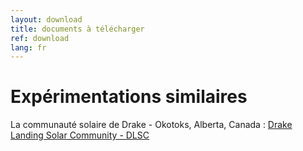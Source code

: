 ```yaml
---
layout: download
title: documents à télécharger
ref: download
lang: fr
---
```


# Expérimentations similaires

La communauté solaire de Drake - Okotoks, Alberta, Canada : [Drake Landing Solar Community - DLSC](https://www.dlsc.ca/)
